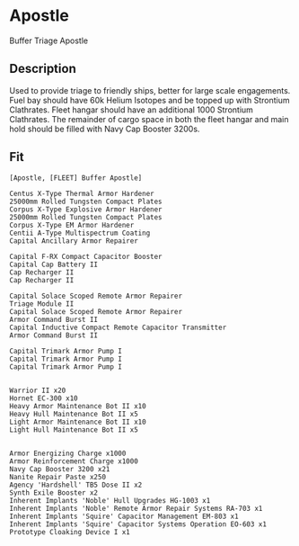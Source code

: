 # Apostle

Buffer Triage Apostle

## Description

Used to provide triage to friendly ships, better for large scale engagements. Fuel bay should have 60k Helium Isotopes and be topped up with Strontium Clathrates. Fleet hangar should have an additional 1000 Strontium Clathrates.  The remainder of cargo space in both the fleet hangar and main hold should be filled with Navy Cap Booster 3200s.

## Fit
```
[Apostle, [FLEET] Buffer Apostle]

Centus X-Type Thermal Armor Hardener
25000mm Rolled Tungsten Compact Plates
Corpus X-Type Explosive Armor Hardener
25000mm Rolled Tungsten Compact Plates
Corpus X-Type EM Armor Hardener
Centii A-Type Multispectrum Coating
Capital Ancillary Armor Repairer

Capital F-RX Compact Capacitor Booster
Capital Cap Battery II
Cap Recharger II
Cap Recharger II

Capital Solace Scoped Remote Armor Repairer
Triage Module II
Capital Solace Scoped Remote Armor Repairer
Armor Command Burst II
Capital Inductive Compact Remote Capacitor Transmitter
Armor Command Burst II

Capital Trimark Armor Pump I
Capital Trimark Armor Pump I
Capital Trimark Armor Pump I


Warrior II x20
Hornet EC-300 x10
Heavy Armor Maintenance Bot II x10
Heavy Hull Maintenance Bot II x5
Light Armor Maintenance Bot II x10
Light Hull Maintenance Bot II x5


Armor Energizing Charge x1000
Armor Reinforcement Charge x1000
Navy Cap Booster 3200 x21
Nanite Repair Paste x250
Agency 'Hardshell' TB5 Dose II x2
Synth Exile Booster x2
Inherent Implants 'Noble' Hull Upgrades HG-1003 x1
Inherent Implants 'Noble' Remote Armor Repair Systems RA-703 x1
Inherent Implants 'Squire' Capacitor Management EM-803 x1
Inherent Implants 'Squire' Capacitor Systems Operation EO-603 x1
Prototype Cloaking Device I x1
```
